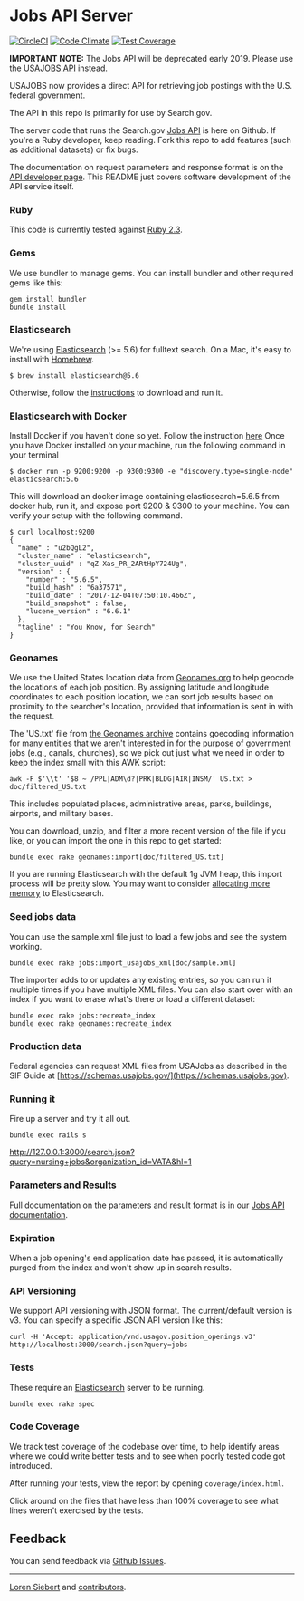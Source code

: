 Jobs API Server
==============

[![CircleCI](https://circleci.com/gh/GSA/jobs_api.svg?style=shield)](https://circleci.com/gh/GSA/jobs_api)
[![Code Climate](https://codeclimate.com/github/GSA/jobs_api/badges/gpa.svg)](https://codeclimate.com/github/GSA/jobs_api)
[![Test Coverage](https://codeclimate.com/github/GSA/jobs_api/badges/coverage.svg)](https://codeclimate.com/github/GSA/jobs_api)

**IMPORTANT NOTE:** The Jobs API will be deprecated early 2019. Please use the [USAJOBS API](https://developer.usajobs.gov/) instead.

USAJOBS now provides a direct API for retrieving job postings with the U.S. federal government. 

The API in this repo is primarily for use by Search.gov.

The server code that runs the Search.gov [Jobs API](http://search.gov/developer/jobs.html) is here on Github. If you're a Ruby developer, keep reading. Fork this repo to add features (such as additional datasets) or fix bugs.

The documentation on request parameters and response format is on the [API developer page](http://search.gov/developer/jobs.html). This README just covers software development of the API service itself.

### Ruby

This code is currently tested against [Ruby 2.3](http://www.ruby-lang.org/en/downloads/).

### Gems

We use bundler to manage gems. You can install bundler and other required gems like this:

    gem install bundler
    bundle install

### Elasticsearch

We're using [Elasticsearch](http://www.elasticsearch.org/) (>= 5.6) for fulltext search. On a Mac, it's easy to install with [Homebrew](http://mxcl.github.com/homebrew/).

    $ brew install elasticsearch@5.6

Otherwise, follow the [instructions](http://www.elasticsearch.org/download/) to download and run it.

### Elasticsearch with Docker

Install Docker if you haven't done so yet. Follow the instruction [here](https://www.docker.com/community-edition)
Once you have Docker installed on your machine, run the following command in your terminal

    $ docker run -p 9200:9200 -p 9300:9300 -e "discovery.type=single-node" elasticsearch:5.6

This will download an docker image containing elasticsearch=5.6.5 from docker hub, run it, and expose port 9200 & 9300 to your machine. You can verify your setup with the following command.

    $ curl localhost:9200
    {
      "name" : "u2bQgL2",
      "cluster_name" : "elasticsearch",
      "cluster_uuid" : "qZ-Xas_PR_2ARtHpY724Ug",
      "version" : {
        "number" : "5.6.5",
        "build_hash" : "6a37571",
        "build_date" : "2017-12-04T07:50:10.466Z",
        "build_snapshot" : false,
        "lucene_version" : "6.6.1"
      },
      "tagline" : "You Know, for Search"
    }

### Geonames

We use the United States location data from [Geonames.org](http://www.geonames.org) to help geocode the locations of each job position. By assigning latitude and longitude coordinates to each position location, we can sort job results based on proximity to the searcher's location, provided that information is sent in with the request.

The 'US.txt' file from [the Geonames archive](http://download.geonames.org/export/dump/US.zip) contains goecoding information for many entities that we aren't interested in for the purpose of government jobs (e.g., canals, churches), so we pick out just what we need in order to keep the index small with this AWK script:

    awk -F $'\\t' '$8 ~ /PPL|ADM\d?|PRK|BLDG|AIR|INSM/' US.txt > doc/filtered_US.txt

This includes populated places, administrative areas, parks, buildings, airports, and military bases.

You can download, unzip, and filter a more recent version of the file if you like, or you can import the one in this repo to get started:

    bundle exec rake geonames:import[doc/filtered_US.txt]

If you are running Elasticsearch with the default 1g JVM heap, this import process will be pretty slow.
You may want to consider [allocating more memory](http://www.elasticsearch.org/guide/en/elasticsearch/guide/current/heap-sizing.html) to Elasticsearch.

### Seed jobs data

You can use the sample.xml file just to load a few jobs and see the system working.

    bundle exec rake jobs:import_usajobs_xml[doc/sample.xml]

The importer adds to or updates any existing entries, so you can run it multiple times if you have multiple XML files. You can also start over with an index if you want to erase what's there or load a different dataset:

    bundle exec rake jobs:recreate_index
    bundle exec rake geonames:recreate_index

### Production data

Federal agencies can request XML files from USAJobs as described in the SIF Guide at [https://schemas.usajobs.gov/](https://schemas.usajobs.gov).

### Running it

Fire up a server and try it all out.

    bundle exec rails s

<http://127.0.0.1:3000/search.json?query=nursing+jobs&organization_id=VATA&hl=1>

### Parameters and Results

Full documentation on the parameters and result format is in our [Jobs API documentation](http://search.gov/developer/jobs.html).

### Expiration

When a job opening's end application date has passed, it is automatically purged from the index and won't show up in search results.

### API Versioning

We support API versioning with JSON format. The current/default version is v3. You can specify a specific JSON API version like this:

    curl -H 'Accept: application/vnd.usagov.position_openings.v3' http://localhost:3000/search.json?query=jobs

### Tests

These require an [Elasticsearch](http://www.elasticsearch.org/) server to be running.

    bundle exec rake spec

### Code Coverage

We track test coverage of the codebase over time, to help identify areas where we could write better tests and to see when poorly tested code got introduced.

After running your tests, view the report by opening `coverage/index.html`.

Click around on the files that have less than 100% coverage to see what lines weren't exercised by the tests.

Feedback
--------

You can send feedback via [Github Issues](https://github.com/GSA/jobs_api/issues).

-----

[Loren Siebert](https://github.com/loren) and [contributors](http://github.com/GSA/jobs_api/contributors).

